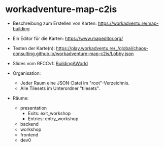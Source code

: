 # workadventure-map-c2is
* Beschreibung zum Erstellen von Karten: https://workadventu.re/map-building
* Ein Editor für die Karten: https://www.mapeditor.org/
* Testen der Karte(n): https://play.workadventu.re/_/global/chaos-consulting.github.io/workadventure-map-c2is/Lobby.json

* Slides vom RFCCv1: [BuildingAWorld](./presentation/BuildingAWorld.pdf)

* Organisation:
  * Jeder Raum eine JSON-Datei im "root"-Verzeichnis.
  * Alle Tilesets im Unterordner "tilesets".
 
* Räume:
  * presentation
    * Exits: exit_workshop
    * Entries: entry_workshop
  * backend
  * workshop
  * frontend
  * dev0
 
